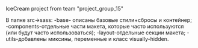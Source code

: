 IceCream project from team "project_group_15"

В папке src->sass: -base- описаны базовые стили+сбросы и контейнер; -components-отдельные части
макета, которые часто используются (или будут часто использоваться); -layout-отдельные секции
макета; -utils-добавлены миксины, переменные и класс visually-hidden.
